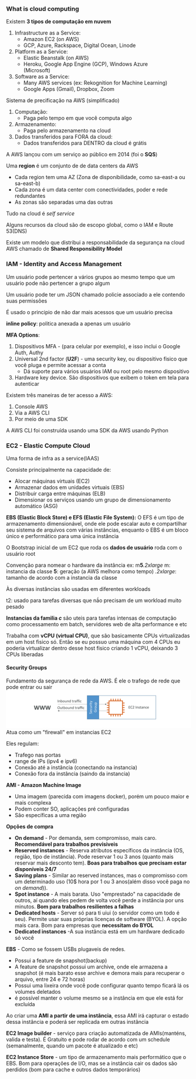 ### What is cloud computing

Existem **3 tipos de computação em nuvem**

1. Infrastructure as a Service:
   - Amazon EC2 (on AWS)
   - GCP, Azure, Rackspace, Digital Ocean, Linode
2. Platform as a Service:
   - Elastic Beanstalk (on AWS)
   - Heroku, Google App Engine (GCP), Windows Azure  
     (Microsoft)
3. Software as a Service:
   - Many AWS services (ex: Rekognition for Machine Learning)
   - Google Apps (Gmail), Dropbox, Zoom

Sistema de precificação na AWS (simplificado)

1. Computação:
   - Paga pelo tempo em que você computa algo
1. Armazenamento:
   - Paga pelo armazenamento na cloud
1. Dados transferidos para FORA da cloud:
   - Dados transferidos para DENTRO da cloud é grátis

A AWS lançou com um serviço ao público em 2014 (foi o **SQS**)

Uma **region** é um conjunto de de data centers da AWS

- Cada region tem uma AZ (Zona de disponibilidade, como sa-east-a ou sa-east-b)
- Cada zona é um data center com conectividades, poder e rede redundantes
- As zonas são separadas uma das outras

Tudo na cloud é _self service_

Alguns recursos da cloud são de escopo global, como o IAM e Route 53(DNS)

Existe um modelo que distribui a responsabilidade da segurança na cloud AWS chamado de **Shared Responsibility Model**

### IAM - Identity and Access Management

Um usuário pode pertencer a vários grupos ao mesmo tempo que um usuário pode não pertencer a grupo algum

Um usuário pode ter um JSON chamado policie associado a ele contendo suas permissões

É usado o principio de não dar mais acessos que um usuário precisa

**inline policy**: politica anexada a apenas um usuário

**MFA Options**:

1. Dispositivos MFA - (para celular por exemplo), e isso inclui o Google Auth, Authy
2. Universal 2nd factor (**U2F**) - uma security key, ou dispositivo fisico que você pluga e permite acessar a conta
   - Dá suporte para vários usuários IAM ou root pelo mesmo dispositivo
3. Hardware key device. São dispositivos que exibem o token em tela para autenticar

Existem três maneiras de ter acesso a AWS:

1. Console AWS
2. Via a AWS CLI
3. Por meio de uma SDK

A AWS CLI foi construída usando uma SDK da AWS usando Python

### EC2 - Elastic Compute Cloud

Uma forma de infra as a service(IAAS)

Consiste principalmente na capacidade de:

- Alocar máquinas virtuais (EC2)
- Armazenar dados em unidades virtuais (EBS)
- Distribuir carga entre máquinas (ELB)
- Dimensionar os serviços usando um grupo de dimensionamento automático (ASG)

**EBS (Elastic Block Store) e EFS (Elastic File System):**
O EFS é um tipo de armazenamento dimensionável, onde ele pode escalar auto e compartilhar seu sistema de arquivos com várias instâncias, enquanto o EBS é um bloco único e performático para uma única instância

O Bootstrap inicial de um EC2 que roda os **dados de usuário** roda com o usuário root

Convenção para nomear o hardware da instância
ex: m**5**_.2xlarge_
m: instancia da classe
**5**: geração (a AWS melhora como tempo)
_.2xlarge_: tamanho de acordo com a instancia da classe

Às diversas instâncias são usadas em diferentes workloads

t2: usado para tarefas diversas que nã́o precisam de um workload muito pesado

**Instancias da familia _c_** são uteis para tarefas intensas de computação como processamento em batch, servidores web de alta performance e etc

Trabalha com **vCPU (virtual CPU)**, que são basicamente CPUs virtualizadas em um host fisico só. Então se eu possuo uma máquina com 4 CPUs eu poderia virtualizar dentro desse host fisico criando 1 vCPU, deixando 3 CPUs liberadas

#### Security Groups

Fundamento da segurança de rede da AWS. É ele o trafego de rede que pode entrar ou sair
![image 20240911185603.png](../Pasted%20image%2020240911185603.png)
Atua como um "firewall" em instancias EC2

Eles regulam:

- Trafego nas portas
- range de IPs (ipv4 e ipv6)
- Conexão até a instância (conectando na instancia)
- Conexão fora da instância (saindo da instancia)

**AMI - Amazon Machine Image**

- Uma imagem (parecida com imagens docker), porém um pouco maior e mais complexa
- Podem conter SO, aplicações pré configuradas
- São específicas a uma região

**Opções de compra**
- **On demand** - Por demanda, sem compromisso, mais caro. **Recomendável para trabalhos previsiveis**
- **Reserved instances** - Reserva atributos específicos da instância (OS, região, tipo de instância). Pode reservar 1 ou 3 anos (quanto mais reservar mais desconto tem). **Boas para trabalhos que precisam estar disponíveis 24/7**
- **Saving plans** - Similar ao reserved instances, mas o compromisso com um determinado uso (10$ hora por 1 ou 3 anos(além disso você paga no _on demand_)).
- **Spot instance** - A mais barata. Uso "emprestado" na capacidade de outros, aí quando eles pedem de volta você perde a instância por uns minutos. **Bom para trabalhos resilientes a falhas**
- **Dedicated hosts** - Server só para ti uiui (o servidor como um todo é seu). Permite usar suas próprias licenças de software (BYOL). A opção mais cara. Bom para empresas que **necessitam do BYOL**
- **Dedicated instances** -A sua instância está em um hardware dedicado só você

**EBS** - Como se fossem USBs plugaveis de redes.

- Possui a feature de snapshot(backup)
- A feature de snapshot possui um archive, onde ele armazena a snapshot (é mais barato esse archive e demora mais para recuperar o arquivo, entre 24 e 72 horas)
- Possui uma lixeira onde você pode configurar quanto tempo ficará lá os volumes deletados
- é possível manter o volume mesmo se a instância em que ele está for excluída

Ao criar uma **AMI a partir de uma instância**, essa AMI irá capturar o estado dessa instância e poderá ser replicada em outras instância

**EC2 Image builder** - serviço para criação automatizada de AMIs(manténs, valida e testa). É Gratuito e pode rodar de acordo com um schedule (semanalmente, quando um pacote é atualizado e etc)

**EC2 Instance Store** - um tipo de armazenamento mais performático que o EBS. Bom para operações de I/O, mas se a instância cair os dados são perdidos (bom para cache e outros dados temporários)
